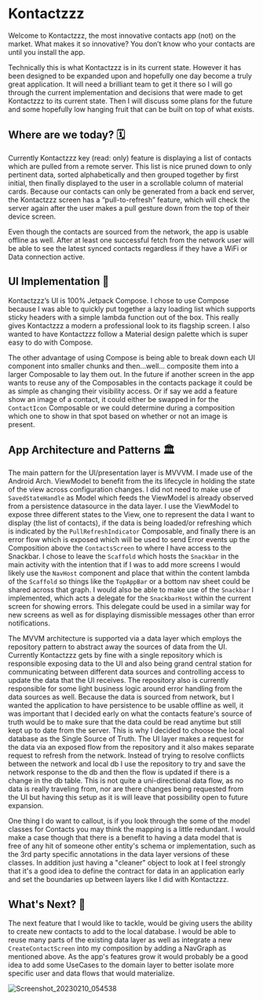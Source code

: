 # Kontactzzz

Welcome to Kontactzzz, the most innovative contacts app (not) on the market. What makes it so innovative? You don’t know who your contacts are until you install the app. 
 
Technically this is what Kontactzzz is in its current state. However it has been designed to be expanded upon and hopefully one day become a truly great application. 
It will need a brilliant team to get it there so I will go through the current implementation and decisions that were made to get Kontactzzz to its current state. 
Then I will discuss some plans for the future and some hopefully low hanging fruit that can be built on top of what exists.

## Where are we today? 🗓️

Currently Kontactzzz key (read: only) feature is displaying a list of contacts which are pulled from a remote server. This list is nice pruned down to only pertinent data, 
sorted alphabetically and then grouped together by first initial, then finally displayed to the user in a scrollable column of material cards. Because our contacts can only be 
generated from a back end server, the Kontactzzz screen has a “pull-to-refresh” feature, which will check the server again after the user makes a pull gesture down from the top 
of their device screen. 

Even though the contacts are sourced from the network, the app is usable offline as well. After at least one successful fetch from the network user will be able to see 
the latest synced contacts regardless if they have a WiFi or Data connection active. 

## UI Implementation 🎨
Kontactzzz’s UI is 100% Jetpack Compose. I chose to use Compose because I was able to quickly put together a lazy loading list which supports sticky headers with a simple 
lambda function out of the box. This really gives Kontactzzz a modern a professional look to its flagship screen.  I also wanted to have Kontactzzz follow a Material design 
palette which is super easy to do with Compose. 

The other advantage of using Compose is being able to break down each UI component into smaller chunks and then…well… composite them into a larger Composable to lay them out.
In the future if another screen in the app wants to reuse any of the Composables in the contacts package it could be as simple as changing their visibility access. 
Or if say we add a feature show an image of a contact, it could either be swapped in for the `ContactIcon` Composable or we could determine during a composition which one to 
show in that spot based on whether or not an image is present. 

## App Architecture and Patterns 🏛️ 
The main pattern for the UI/presentation layer is MVVVM. I made use of the Android Arch. ViewModel to benefit from the its lifecycle in holding the state of the 
view across configuration changes. I did not need to make use of `SavedStateHandle` as Model which feeds the ViewModel is already observed from a persistence datasource 
in the data layer. I use the ViewModel to expose three different states to the View, one to represent the data I want to display (the list of contacts), if the data is being 
loaded/or refreshing which is indicated by the `PullRefreshIndicator` Composable, and finally there is an error flow which is exposed which will be used to send Error events 
up the Composition above the `ContactsScreen` to where I have access to the Snackbar. I chose to leave the `Scaffold` which hosts the `Snackbar` in the main activity with 
the intention that if I was to add more screens I would likely use the `NavHost` component and place that within the content lambda of the `Scaffold` so things like the 
`TopAppBar` or a bottom nav sheet could be shared across that graph. I would also be able to make use of the `Snackbar` I implemented, which acts a delegate for the 
`SnackbarHost` within the current screen for showing errors. This delegate could be used in a similar way for new screens as well as for displaying dismissible messages 
other than error notifications.

The MVVM architecture is supported via a data layer which employs the repository pattern to abstract away the sources of data from the UI. Currently Kontactzzz gets by fine with 
a single repository which is responsible exposing data to the UI and also being grand central station for communicating between different data sources and controlling access to 
update the data that the UI receives. The repository also is currently responsible for some light business logic around error handling from the data sources as well. Because the 
data is sourced from network, but I wanted the application to have persistence to be usable offline as well, it was important that I decided early on what the contacts feature's 
source of truth would be to make sure that the data could be read anytime but still kept up to date from the server. This is why I decided to choose the local database 
as the Single Source of Truth. The UI layer makes a request for the data via an exposed flow from the repository and it also makes separate request to refresh from the network.  Instead of trying to resolve conflicts between the network and local db I use the repository to try and save the network response to the db and then the flow is updated if there is a change in the db table. This is not quite a uni-directional data flow, as no data is really traveling from, nor are there changes being requested from the UI but having this setup as it is will leave that possibility open to future expansion.

One thing I do want to callout, is if you look through the some of the model classes for Contacts you may think the mapping is a little redundant. 
I would make a case though that there is a benefit to having a data model that is free of any hit of someone other entity's schema or implementation, 
such as the 3rd party specific annotations in the data layer versions of these classes. In addition just having a "cleaner" object to look at I feel strongly 
that it's a good idea to define the contract for data in an application early and set the boundaries up between layers like I did with Kontactzzz.

## What's Next? 🔮
The next feature that I would like to tackle, would be giving users the ability to create new contacts to add to the local database. 
I would be able to reuse many parts of the existing data layer as well as integrate a new `CreateContactScreen` into my composition by adding a NavGraph as mentioned above.
As the app's features grow it would probably be a good idea to add some UseCases to the domain layer to better isolate more specific user and data flows that would materialize.

![Screenshot_20230210_054538](https://user-images.githubusercontent.com/15655675/218073007-d7eaf34f-3ace-4bde-9c0c-da881753d4e5.png)


